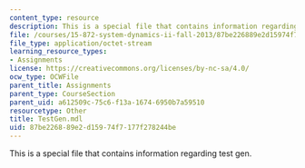 ```yaml
---
content_type: resource
description: This is a special file that contains information regarding test gen.
file: /courses/15-872-system-dynamics-ii-fall-2013/87be226889e2d15974f7177f278244be_TestGen.mdl
file_type: application/octet-stream
learning_resource_types:
- Assignments
license: https://creativecommons.org/licenses/by-nc-sa/4.0/
ocw_type: OCWFile
parent_title: Assignments
parent_type: CourseSection
parent_uid: a612509c-75c6-f13a-1674-6950b7a59510
resourcetype: Other
title: TestGen.mdl
uid: 87be2268-89e2-d159-74f7-177f278244be
---
```

This is a special file that contains information regarding test gen.